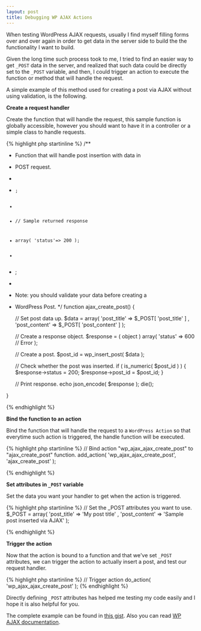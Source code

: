 ```yaml
---
layout: post
title: Debugging WP AJAX Actions
---
```


When testing WordPress AJAX requests, usually I find myself filling forms over and over again
in order to get data in the server side to build the the functionality I want to build.

Given the long time such process took to me, I tried to find an easier way to get `_POST` data in the server, and realized
that such data could be directly set to the `_POST` variable, and then, I could trigger
an action to execute the function or method that will handle the request.

A simple example of this method used for creating a post via AJAX without using validation, is the following.

**Create a request handler**

Create the function that will handle the request, this sample function is globally accessible,
however you should want to have it in a controller or a simple class to handle requests.

{% highlight php startinline %}
/**
* Function that will handle post insertion with data in
* POST request.
*
* <code>;
*
*	// Sample returned response
*	array( 'status'=> 200 );
*
* </code>;
*
* Note: you should validate your data before creating a
* WordPress Post.
*/
function ajax_create_post() {

	// Set post data up.
	$data = array(
			'post_title' => $_POST[ 'post_title' ]
		,	'post_content'  => $_POST[ 'post_content' ]
	);

	// Create a response object.
	$response = ( object ) array(
			'status' => 600 // Error
	);

	// Create a post.
	$post_id = wp_insert_post( $data );

	// Check whether the post was inserted.
	if ( is_numeric( $post_id ) ) {
		$response->status = 200;
		$response->post_id = $post_id;
	}

	// Print response.
	echo json_encode( $response );
	die();

}

{% endhighlight %}

**Bind the function to an action**

Bind the function that will handle the request to a `WordPress Action` so that everytime such action is triggered,
the handle function will be executed.

{% highlight php startinline %}
// Bind action "wp_ajax_ajax_create_post" to "ajax_create_post" function.
add_action( 'wp_ajax_ajax_create_post', 'ajax_create_post' );

{% endhighlight %}

**Set attributes in `_POST` variable**

Set the data you want your handler to get when the action is triggered.

{% highlight php startinline %}
// Set the _POST attributes you want to use.
$_POST = array(
		'post_title' => 'My post title'
	,	'post_content' => 'Sample post inserted via AJAX'
);

{% endhighlight %}

**Trigger the action**

Now that the action is bound to a function and that we've set `_POST` attributes, we can trigger
the action to actually insert a post, and test our request handler.

{% highlight php startinline %}
// Trigger action
do_action( 'wp_ajax_ajax_create_post' );
{% endhighlight %}


Directly defining `_POST` attributes has helped me testing my code easily and I
hope it is also helpful for you.

The complete example can be found in [this gist](https://gist.github.com/PabloVallejo/6488040). Also
you can read [WP AJAX documentation](http://codex.wordpress.org/AJAX_in_Plugins).